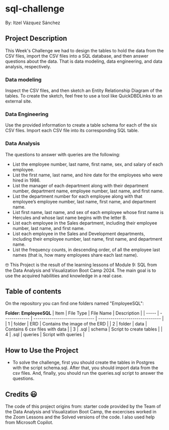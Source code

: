 # sql-challenge
By: Itzel Vázquez Sánchez

## Project Description

This Week's Challenge we had to design the tables to hold the data from the CSV files, import the CSV files into a SQL database, and then answer questions about the data. That is data modeling, data engineering, and data analysis, respectively.

### Data modeling
Inspect the CSV files, and then sketch an Entity Relationship Diagram of the tables. To create the sketch, feel free to use a tool like QuickDBDLinks to an external site.

### Data Engineering
Use the provided information to create a table schema for each of the six CSV files. Import each CSV file into its corresponding SQL table.

### Data Analysis
The questions to answer with queries are the following: 
* List the employee number, last name, first name, sex, and salary of each employee.
* List the first name, last name, and hire date for the employees who were hired in 1986.
* List the manager of each department along with their department number, department name, employee number, last name, and first name.
* List the department number for each employee along with that employee’s employee number, last name, first name, and department name.
* List first name, last name, and sex of each employee whose first name is Hercules and whose last name begins with the letter B.
* List each employee in the Sales department, including their employee number, last name, and first name.
* List each employee in the Sales and Development departments, including their employee number, last name, first name, and department name.
* List the frequency counts, in descending order, of all the employee last names (that is, how many employees share each last name).

🤓 This Project is the result of the learning lessons of Module 9: SQL from the Data Analysis and Visualization Boot Camp 2024. The main goal is to use the acquired habilities and knowledge in a real case. 

## Table of contents

On the repository you can find one folders named "EmployeeSQL":

 **Folder: EmployeeSQL**
| Item  |   File Type   |         File Name              |           Description           |
| ----- | ------------- | ------------------------------ | ------------------------------- |
|   1   |       folder  |          ERD                   |  Contains the image of the ERD  |
|   2   |     folder    |         data                   | Contains 6 csv files with data  |
|   3   |   .sql        |          schema                |     Script to create tables     |
|   4   |   .sql        |          queries               | Script with queries             |


## How to Use the Project
 
 * To solve the challenge, first you should create the tables in Postgres with the script schema.sql. After that, you should import data from the csv files. And, finally, you should run the queries.sql script to answer the questions.

## Credits 😃
The code of this project origins from: starter code provided by the Team of the Data Analysis and Visualization Boot Camp, the excercises worked in the Zoom Lessons and the Solved versions of the code. I also used help from Microsoft Copilot.
